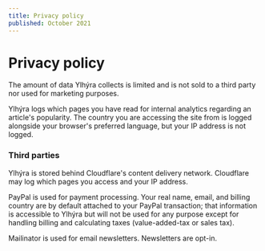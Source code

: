 ```yaml
---
title: Privacy policy
published: October 2021
---
```


# Privacy policy

The amount of data Ylhýra collects is limited and is not sold to a third party nor used for marketing purposes.

Ylhýra logs which pages you have read for internal analytics regarding an article's popularity. The country you are accessing the site from is logged alongside your browser's preferred language, but your IP address is not logged.

### Third parties

Ylhýra is stored behind Cloudflare's content delivery network. Cloudflare may log which pages you access and your IP address.

PayPal is used for payment processing. Your real name, email, and billing country are by default attached to your PayPal transaction; that information is accessible to Ylhýra but will not be used for any purpose except for handling billing and calculating taxes (value-added-tax or sales tax).

Mailinator is used for email newsletters. Newsletters are opt-in.

